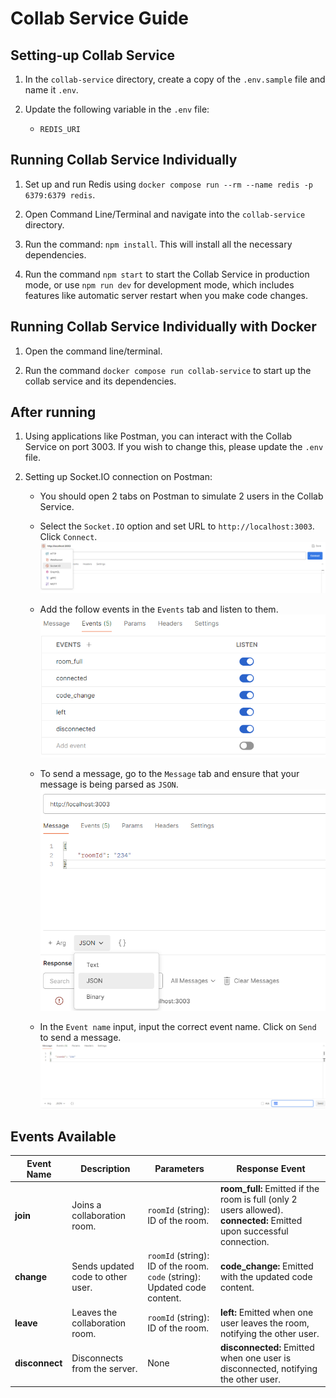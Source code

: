 # Collab Service Guide

## Setting-up Collab Service

1. In the `collab-service` directory, create a copy of the `.env.sample` file and name it `.env`.

2. Update the following variable in the `.env` file:

   - `REDIS_URI`

## Running Collab Service Individually

1. Set up and run Redis using `docker compose run --rm --name redis -p 6379:6379 redis`.

2. Open Command Line/Terminal and navigate into the `collab-service` directory.

3. Run the command: `npm install`. This will install all the necessary dependencies.

4. Run the command `npm start` to start the Collab Service in production mode, or use `npm run dev` for development mode, which includes features like automatic server restart when you make code changes.

## Running Collab Service Individually with Docker

1. Open the command line/terminal.

2. Run the command `docker compose run collab-service` to start up the collab service and its dependencies.

## After running

1. Using applications like Postman, you can interact with the Collab Service on port 3003. If you wish to change this, please update the `.env` file.

2. Setting up Socket.IO connection on Postman:
   - You should open 2 tabs on Postman to simulate 2 users in the Collab Service.

   - Select the `Socket.IO` option and set URL to `http://localhost:3003`. Click `Connect`.
   ![image1.png](docs/image1.png)
   
   - Add the follow events in the `Events` tab and listen to them.
   ![image2.png](docs/image2.png)
   
   - To send a message, go to the `Message` tab and ensure that your message is being parsed as `JSON`.
   ![image3.png](docs/image3.png)
   
   - In the `Event name` input, input the correct event name. Click on `Send` to send a message.
   ![image4.png](docs/image4.png)

## Events Available   
| Event Name     | Description                       | Parameters                                                                    | Response Event                                                                                                            |
|----------------|-----------------------------------|-------------------------------------------------------------------------------|---------------------------------------------------------------------------------------------------------------------------|
| **join**       | Joins a collaboration room.       | `roomId` (string): ID of the room.                                            | **room_full:** Emitted if the room is full (only 2 users allowed).<br/>**connected:** Emitted upon successful connection. |
| **change**     | Sends updated code to other user. | `roomId` (string): ID of the room.<br/>`code` (string): Updated code content. | **code_change:** Emitted with the updated code content.                                                                   |
| **leave**      | Leaves the collaboration room.    | `roomId` (string): ID of the room.                                            | **left:** Emitted when one user leaves the room, notifying the other user.                                                |
| **disconnect** | Disconnects from the server.      | None                                                                          | **disconnected:** Emitted when one user is disconnected, notifying the other user.                                        |